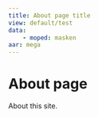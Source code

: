 ```yaml
---
title: About page title
view: default/test
data:
    - moped: masken
aar: mega
---
```

About page
===============

About this site.

